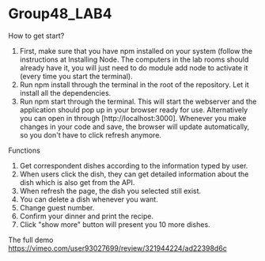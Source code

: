 # Group48_LAB4

How to get start?

1. First, make sure that you have npm installed on your system (follow the instructions at Installing Node. The computers in the lab rooms should already have it, you will just need to do module add node to activate it (every time you start the terminal). 
2. Run npm install through the terminal in the root of the repository. Let it install all the dependencies. 
3. Run npm start through the terminal. This will start the webserver and the application should pop up in your browser ready for use. Alternatively you can open in through [http://localhost:3000]. Whenever you make changes in your code and save, the browser will update automatically, so you don't have to click refresh anymore. 


Functions

1. Get correspondent dishes according to the information typed by user.
2. When users click the dish, they can get detailed information about the dish which is also get from the API.
3. When refresh the page, the dish you selected still exist.
4. You can delete a dish whenever you want.
5. Change guest number.
6. Confirm your dinner and print the recipe.
7. Click "show more" button will present you 10 more dishes.

The full demo
https://vimeo.com/user93027699/review/321944224/ad22398d6c


